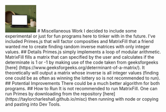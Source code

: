 <img src="compwork.jpg" width='100'/>
# Miscellaneous Work
I decided to include some experimental or just for fun programs here to tinker with in the future. I've included Primes.js that will factor composities and MatrixFill that a friend wanted me to create finding random inverse matrices with only integer values.
## Details
Primes.js simply implements a loop of modular arithmetic. MatrixFill fills a matrix that can specified by the user and calculates if the determinate is 1 or -1 by making use of the code taken from geeksforgeeks [here] (https://www.geeksforgeeks.org/determinant-of-a-matrix/). It theoretically will output a matrix whose inverse is all integer values (finding one could be as often as winning the lottery so is not recommended to run).
## Potential Improvements
There could be a much better algorithm for both programs.
## How to Run
It is not recommended to run MatrixFill. One can run Primes by downloading from the repository [here](https://taylorcharleshall.github.io/misc) then running with node or copying and pasting into Dev Tools.

